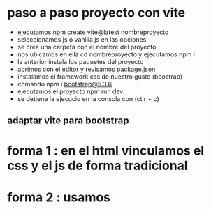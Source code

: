 # paso a paso proyecto con vite

- ejecutamos npm create vite@latest nombreproyecto
- seleccionamos js o vanilla js en las opciones
- se crea una carpeta con el nombre del proyecto
- nos ubicamos en ella cd nombreproyecto y ejecutamos npm i
- la anterior instala los paquetes del proyecto
- abrimos con el editor y revisamos package.json
- instalamos el framework css de nuestro gusto (boostrap)
- comando npm i bootstrap@5.3.6
- ejecutamos el proyecto npm run dev
- se detiene la ejecucio en la consola con (ctlr + c)

## adaptar vite para bootstrap

# forma 1 : en el html vinculamos el css y el js de forma tradicional
# forma 2 : usamos 